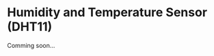 # Humidity and Temperature Sensor (DHT11)

Comming soon...

<!-- ![Demo DHT11](_images/circuit-dht11-teste.png)

!>**Important:** don't forget to use a 10KΩ resistor as illustrated.

O código abaixo realiza medições de temperatura e umidade relativa dor ar a cada dois segundos e imprime o resultado no Serial Monitor do Arduino IDE. Além de te dar as medições do ambiente, experimente assoprar levemente no sensor por alguns segundos para ver como os números são alterados.

?> **Biblioteca:** Outro detalhe é a necessidade de instalar a biblioteca DHT, para isso abra "Sketch > Include Library > Manage Libraries...", busque por "DHT" e instale a biblioteca "DHT sensor library by Adafruit".

```arduino
#include <DHT.h>
#define DHTPIN 5 //D1
#define DHTTYPE DHT11
DHT dht(DHTPIN, DHTTYPE);

void setup()
{
  Serial.begin(115200);
  dht.begin();
}

void loop()
{
  delay(2000); //Intervalo necessário entre medições

  float h = dht.readHumidity();
  float t = dht.readTemperature();
  
  if (isnan(h) || isnan(t))
  {
    Serial.println("Falha ao ler o sensor DHT11!");
    return;
  }

  Serial.print("Umidade: ");
  Serial.print(h, 0);
  Serial.print("%\t");
  Serial.print("Temperatura: ");
  Serial.print(t, 0);
  Serial.println("ºC");
}
``` -->